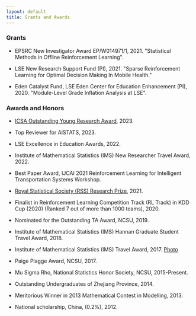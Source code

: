 ```yaml
---
layout: default
title: Grants and Awards
---
```


### Grants

* EPSRC New Investigator Award EP/W014971/1, 2021. "Statistical Methods in Offline Reinforcement Learning". 

* LSE New Research Support Fund (PI), 2021. "Sparse Reinforcement Learning for Optimal Decision Making In Mobile Health."

* Eden Catalyst Fund, LSE Eden Center for Education Enhancement (PI), 2020. "Module-Level Grade Inflation Analysis at LSE".

### Awards and Honors

* [ICSA Outstanding Young Research Award](https://www.icsa.org/2023-outstanding-young-research-award/), 2023.

* Top Reviewer for AISTATS, 2023.

* LSE Excellence in Education Awards, 2022.

* Institute of Mathematical Statistics (IMS) New Researcher Travel Award, 2022.

* Best Paper Award, IJCAI 2021 Reinforcement Learning for Intelligent Transportation Systems Workshop. 

* [Royal Statistical Society (RSS) Research Prize](https://rss.org.uk/news-publication/news-publications/2021/general-news/announcing-our-honours-recipients-for-2021/), 2021.

* Finalist in Reinforcement Learning Competition Track (RL Track) in KDD Cup (2020) (Ranked 7 out of more than 1000 teams), 2020.

* Nominated for the Outstanding TA Award, NCSU, 2019.

* Institute of Mathematical Statistics (IMS) Hannan Graduate Student Travel Award, 2018.

* Institute of Mathematical Statistics (IMS) Travel Award, 2017. [Photo](https://imstat.org/2017/11/16/ims-travel-awards-apply-now/)

* Paige Plagge Award, NCSU, 2017.

* Mu Sigma Rho, National Statistics Honor Society, NCSU, 2015-Present.

* Outstanding Undergraduates of Zhejiang Province, 2014.

* Meritorious Winner in 2013 Mathematical Contest in Modelling, 2013.

* National scholarship, China, (0.2%), 2012.

